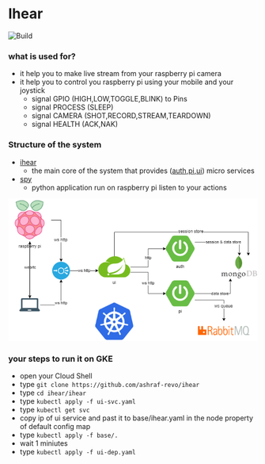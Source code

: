 # Ihear
![Build](https://travis-ci.org/ashraf-revo/ihear.svg?branch=master)

### what is used for?
- it help you to make live stream from your raspberry pi camera
- it help you to control you raspberry pi using your mobile and your joystick
  - signal GPIO (HIGH,LOW,TOGGLE,BLINK) to Pins
  - signal PROCESS (SLEEP)
  - signal CAMERA (SHOT,RECORD,STREAM,TEARDOWN)
  - signal HEALTH (ACK,NAK)

### Structure of the system
- [ihear](https://github.com/ashraf-revo/ihear/README.md)
    - the main core of the system that provides ([auth](auth/README.md),[pi](pi/README.md),[ui](ui/README.md)) micro services
- [spy](https://github.com/ashraf-revo/spy/README.md) 
    - python application run on raspberry pi listen to your actions 

![Alt text](ihear/images/ihear.png?raw=true)


### your steps to run it on GKE
- open your Cloud Shell
- type ```git clone https://github.com/ashraf-revo/ihear```
- type ```cd ihear/ihear```
- type ```kubectl apply -f ui-svc.yaml```
- type ```kubectl get svc```
- copy ip of ui service and past it to base/ihear.yaml in the node property of default config map
- type ```kubectl apply -f base/.```
- wait 1 miniutes
- type ```kubectl apply -f ui-dep.yaml```
